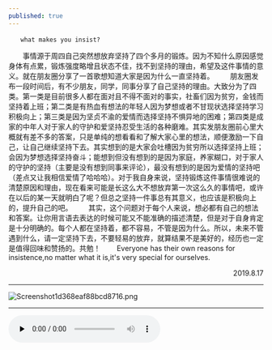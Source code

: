 ```yaml
---
published: true
---
```

    　　what makes you insist?
　　事情源于周四自己突然想放弃坚持了四个多月的锻炼。因为不知什么原因感觉身体有点累，锻炼强度略增且状态不佳，找不到坚持的理由，希望及这件事情的意义。就在朋友圈分享了一首歌想知道大家是因为什么一直坚持着。
　　朋友圈发布一段时间后，有不少朋友，同学，同事分享了自己坚持的理由。大致分为了四类。第一类是目前很多人都在面对且不得不面对的事实，社畜们因为贫穷，金钱而坚持着上班；第二类是有热血有想法的年轻人因为梦想或者不甘现状选择坚持学习积极向上；第三类是因为坚贞不渝的爱情而选择坚持不惧异地的困难；第四类是成家的中年人对于家人的守护和爱坚持忍受生活的各种磨难。其实发朋友圈前心里大概就有差不多的答案，只是单纯的想看看和了解大家心里的想法，顺便激励一下自己，让自己继续坚持下去。其实想到的是大家会吐槽因为贫穷所以选择坚持上班；会因为梦想选择坚持奋斗；能想到但没有想到的是因为家庭，养家糊口，对于家人的守护的坚持（主要是没有想到同事来评论），最没有想到的是因为爱情的坚持吧（差点又让我相信爱情了哈哈哈）。对于我自身来说，坚持锻炼这件事情很难说的清楚原因和理由，现在看来可能是长这么大不想放弃第一次这么久的事情吧，或许在以后的某一天就明白了呢？但总之坚持一件事总有其意义，也应该是积极向上的，提升自己的吧。
　　其实，这个问题对于每个人来说，想必都有自己的想法和答案。让你用言语去表达的时候可能又不能准确的描述清楚，但是对于自身肯定是十分明确的。每个人都在坚持着，都不容易，不管是因为什么。所以，未来不管遇到什么，请一定坚持下去，不要轻易的放弃，就算结果不是美好的，经历也一定是值得回味和赞扬的。共勉！
　　Everyone has their own reasons for insistence,no matter what it is,it's very special for ourselves.
  
<p align="right">2019.8.17</p>

------------

![Screenshot1d368eaf88bcd8716.png](https://www.privacypic.com/images/2019/08/17/Screenshot1d368eaf88bcd8716.png)

------------
<audio id="audio" controls="" preload="none"   autoplay loop>
<source id="mp3" src="http://t.cn/AiHBQnFG?mp3">
</audio>
